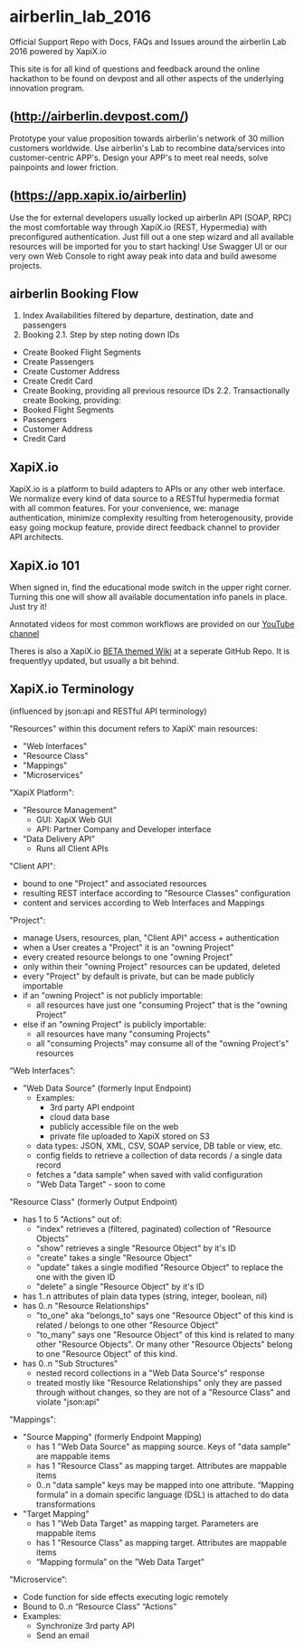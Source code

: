 # airberlin_lab_2016

Official Support Repo with Docs, FAQs and Issues around the airberlin Lab 2016 powered by XapiX.io

This site is for all kind of questions and feedback around the online hackathon to be found on devpost and all other aspects of the underlying innovation program.

## (http://airberlin.devpost.com/)

Prototype your value proposition towards airberlin's network of 30 million customers worldwide. 
Use airberlin's Lab to recombine data/services into customer-centric APP's. Design your APP's to meet real needs, solve painpoints and lower friction.

## (https://app.xapix.io/airberlin)

Use the for external developers usually locked up airberlin API (SOAP, RPC) the most comfortable way through XapiX.io (REST, Hypermedia) with preconfigured authentication. Just fill out a one step wizard and all available resources will be imported for you to start hacking! Use Swagger UI or our very own Web Console to right away peak into data and build awesome projects.

## airberlin Booking Flow

1. Index Availabilities filtered by departure, destination, date and passengers
2. Booking
2.1. Step by step noting down IDs
  - Create Booked Flight Segments
  - Create Passengers
  - Create Customer Address
  - Create Credit Card
  - Create Booking, providing all previous resource IDs
2.2. Transactionally create Booking, providing:
  - Booked Flight Segments
  - Passengers
  - Customer Address
  - Credit Card

## XapiX.io

XapiX.io is a platform to build adapters to APIs or any other web interface. We normalize every kind of data source to a RESTful hypermedia format with all common features. For your convenience, we: manage authentication, minimize complexity resulting from heterogenousity, provide easy going mockup feature, provide direct feedback channel to provider API architects.

## XapiX.io 101

When signed in, find the educational mode switch in the upper right corner. Turning this one will show all available documentation info panels in place. Just try it!

Annotated videos for most common workflows are provided on our [YouTube channel](https://www.youtube.com/channel/UC1SPLZlF6Y_BkIkvi3kVwmw)

Theres is also a XapiX.io [BETA themed Wiki](https://github.com/xapix-io/beta/wiki) at a seperate GitHub Repo. It is frequentlyy updated, but usually a bit behind.

## XapiX.io Terminology

(influenced by json:api and RESTful API terminology)

"Resources" within this document refers to XapiX’ main resources:
- "Web Interfaces"
- "Resource Class"
- "Mappings"
- "Microservices"

"XapiX Platform":
- "Resource Management"
  - GUI: XapiX Web GUI
  - API: Partner Company and Developer interface
- “Data Delivery API”
  - Runs all Client APIs

"Client API":
- bound to one "Project" and associated resources
- resulting REST interface according to "Resource Classes" configuration
- content and services according to Web Interfaces and Mappings

"Project":
- manage Users, resources, plan, "Client API" access + authentication
- when a User creates a "Project" it is an "owning Project"
- every created resource belongs to one "owning Project"
- only within their "owning Project" resources can be updated, deleted
- every "Project" by default is private, but can be made publicly importable
- if an "owning Project" is not publicly importable:
  - all resources have just one "consuming Project" that is the "owning Project" 
- else if an "owning Project" is publicly importable:
  - all resources have many "consuming Projects"
  - all "consuming Projects" may consume all of the "owning Project's" resources

“Web Interfaces”:
- "Web Data Source" (formerly Input Endpoint)
  - Examples:
    - 3rd party API endpoint
    - cloud data base
    - publicly accessible file on the web
    - private file uploaded to XapiX stored on S3
  - data types: JSON, XML, CSV, SOAP service, DB table or view, etc.
  - config fields to retrieve a collection of data records / a single data record
  - fetches a "data sample" when saved with valid configuration
  - "Web Data Target" - soon to come

"Resource Class" (formerly Output Endpoint)
- has 1 to 5 "Actions" out of:
  - "index" retrieves a (filtered, paginated) collection of "Resource Objects"
  - "show" retrieves a single "Resource Object" by it's ID
  - "create" takes a single "Resource Object"
  - "update" takes a single modified "Resource Object" to replace the one with the given ID
  - "delete" a single "Resource Object" by it's ID
- has 1..n attributes of plain data types (string, integer, boolean, nil)
- has 0..n "Resource Relationships"
  - "to_one" aka "belongs_to" says one "Resource Object" of this kind is related / belongs to one other "Resource Object"
  - "to_many" says one "Resource Object" of this kind is related to many other "Resource Objects". Or many other "Resource Objects" belong to one "Resource Object" of this kind.
- has 0..n "Sub Structures"
  - nested record collections in a "Web Data Source's" response
  - treated mostly like "Resource Relationships" only they are passed through without changes, so they are not of a "Resource Class" and violate "json:api"

"Mappings":
- "Source Mapping" (formerly Endpoint Mapping)
  - has 1 "Web Data Source" as mapping source. Keys of "data sample" are mappable items
  - has 1 "Resource Class" as mapping target. Attributes are mappable items
  - 0..n "data sample" keys may be mapped into one attribute. “Mapping formula” in a domain specific language (DSL) is attached to do data transformations
- "Target Mapping"
  - has 1 "Web Data Target" as mapping target. Parameters are mappable items
  - has 1 "Resource Class" as mapping target. Attributes are mappable items
  - “Mapping formula” on the ”Web Data Target”

"Microservice”:
- Code function for side effects executing logic remotely
- Bound to 0..n “Resource Class” “Actions”
- Examples:
  - Synchronize 3rd party API
  - Send an email
